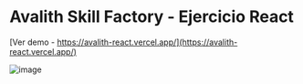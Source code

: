 # Avalith Skill Factory - Ejercicio React

[Ver demo - https://avalith-react.vercel.app/](https://avalith-react.vercel.app/)

![image](https://user-images.githubusercontent.com/51804994/129116694-0692ba98-5a91-4fe6-95ec-4ef83b288d6f.png)
